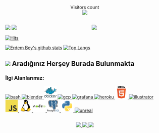 <p align="center"> 
  Visitors count<br>
  <img src="https://profile-counter.glitch.me/ErdemBey0/count.svg" />
</p>

##

<img align='right' src="https://media.giphy.com/media/M9gbBd9nbDrOTu1Mqx/giphy.gif" width="230">

<a href="https://t.me/hydradev"><img src="https://img.shields.io/badge/Join-Telegram%20Channel-red.svg?logo=Telegram"></a> <a href="https://t.me/hydrasupport"><img src="https://img.shields.io/badge/Join-Telegram%20Group-blue.svg?logo=telegram"></a>

</em></p>

[![Hits](https://hits.seeyoufarm.com/api/count/incr/badge.svg?url=https%3A%2F%2Fgithub.com%2FErdemBey0&count_bg=%231EE510&title_bg=%23555555&icon=&icon_color=%23931414&title=account+views&edge_flat=false)](https://github.com/ErdemBey0)

[![Erdem Bey's github stats](https://github-readme-stats.vercel.app/api?username=ErdemBey0&show_icons=true&theme=cobalt&count_private=true)](https://github.com/ErdemBey0) [![Top Langs](https://github-readme-stats.vercel.app/api/top-langs/?username=ErdemBey0&layout=compact&theme=cobalt)](https://github.com/ErdemBey0)



## <img src="https://media.giphy.com/media/VgCDAzcKvsR6OM0uWg/giphy.gif" width="50"> Aradığınız Herşey Burada Bulunmakta



 <h3 alilefgn="left">İlgi Alanlarımız:</h3>

<p align="left"> <a href="https://www.gnu.org/software/bash/" target="_blank"> <img src="https://www.vectorlogo.zone/logos/gnu_bash/gnu_bash-icon.svg" alt="bash" width="40" height="40"/> </a> <a href="https://www.blender.org/" target="_blank"> <img src="https://download.blender.org/branding/community/blender_community_badge_white.svg" alt="blender" width="40" height="40"/> </a> <a href="https://www.docker.com/" target="_blank"> <img src="https://raw.githubusercontent.com/devicons/devicon/master/icons/docker/docker-original-wordmark.svg" alt="docker" width="40" height="40"/> </a> <a href="https://cloud.google.com" target="_blank"> <img src="https://www.vectorlogo.zone/logos/google_cloud/google_cloud-icon.svg" alt="gcp" width="40" height="40"/> </a> <a href="https://grafana.com" target="_blank"> <img src="https://www.vectorlogo.zone/logos/grafana/grafana-icon.svg" alt="grafana" width="40" height="40"/> </a> <a href="https://heroku.com" target="_blank"> <img src="https://www.vectorlogo.zone/logos/heroku/heroku-icon.svg" alt="heroku" width="40" height="40"/> </a> <a href="https://www.w3.org/html/" target="_blank"> <img src="https://raw.githubusercontent.com/devicons/devicon/master/icons/html5/html5-original-wordmark.svg" alt="html5" width="40" height="40"/> </a> <a href="https://www.adobe.com/in/products/illustrator.html" target="_blank"> <img src="https://www.vectorlogo.zone/logos/adobe_illustrator/adobe_illustrator-icon.svg" alt="illustrator" width="40" height="40"/> </a> <a href="https://developer.mozilla.org/en-US/docs/Web/JavaScript" target="_blank"> <img src="https://raw.githubusercontent.com/devicons/devicon/master/icons/javascript/javascript-original.svg" alt="javascript" width="40" height="40"/> </a> <a href="https://www.linux.org/" target="_blank"> <img src="https://raw.githubusercontent.com/devicons/devicon/master/icons/linux/linux-original.svg" alt="linux" width="40" height="40"/> </a> <a href="https://nodejs.org" target="_blank"> <img src="https://raw.githubusercontent.com/devicons/devicon/master/icons/nodejs/nodejs-original-wordmark.svg" alt="nodejs" width="40" height="40"/> </a> <a href="https://www.postgresql.org" target="_blank"> <img src="https://raw.githubusercontent.com/devicons/devicon/master/icons/postgresql/postgresql-original-wordmark.svg" alt="postgresql" width="40" height="40"/> </a> <a href="https://www.python.org" target="_blank"> <img src="https://raw.githubusercontent.com/devicons/devicon/master/icons/python/python-original.svg" alt="python" width="40" height="40"/> </a> <a href="https://unrealengine.com/" target="_blank"> <img src="https://raw.githubusercontent.com/kenangundogan/fontisto/036b7eca71aab1bef8e6a0518f7329f13ed62f6b/icons/svg/brand/unreal-engine.svg" alt="unreal" width="40" height="40"/> </a> </p>

##
<p align="center">
  <a href="https://github.com/erdembey0">
    <img src="https://komarev.com/ghpvc/?username=erdembey0&label=Profile%20views&color=ff69b4&label=Profile+Views&style=plastic">

  </a>
  <a href="https://github.com/erdembey0?tab=stars">
    <img src="https://img.shields.io/github/stars/erdembey0?color=ff69b4&label=Stargazers&style=plastic">

  </a>
  <a href="https://github.com/erdembey0?tab=followers">
    <img src="https://img.shields.io/github/followers/erdembey0?color=ff69b4&label=Followers&style=plastic">

  </a>
</p>
